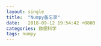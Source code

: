 ```yaml
---
layout: single
title:  "Numpy备忘录"
date:   2018-09-12 19:54:42 +0800
categories: 数据科学
tags: numpy
---
```

